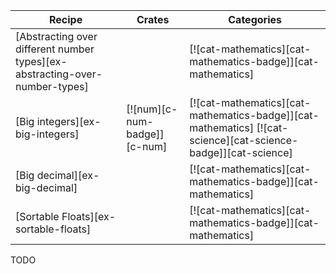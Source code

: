 | Recipe | Crates | Categories |
|--------|--------|------------|
| [Abstracting over different number types][ex-abstracting-over-number-types] |  | [![cat-mathematics][cat-mathematics-badge]][cat-mathematics] |
| [Big integers][ex-big-integers] | [![num][c-num-badge]][c-num] | [![cat-mathematics][cat-mathematics-badge]][cat-mathematics] [![cat-science][cat-science-badge]][cat-science] |
| [Big decimal][ex-big-decimal] |  | [![cat-mathematics][cat-mathematics-badge]][cat-mathematics] |
| [Sortable Floats][ex-sortable-floats] |  | [![cat-mathematics][cat-mathematics-badge]][cat-mathematics] |

<div class="hidden">
TODO
</div>
